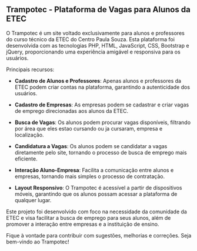 ## Trampotec - Plataforma de Vagas para Alunos da ETEC

O Trampotec é um site voltado exclusivamente para alunos e professores do curso técnico da ETEC do Centro Paula Souza. Esta plataforma foi desenvolvida com as tecnologias PHP, HTML, JavaScript, CSS, Bootstrap e jQuery, proporcionando uma experiência amigável e responsiva para os usuários.

Principais recursos:

- **Cadastro de Alunos e Professores**: Apenas alunos e professores da ETEC podem criar contas na plataforma, garantindo a autenticidade dos usuários.

- **Cadastro de Empresas**: As empresas podem se cadastrar e criar vagas de emprego direcionadas aos alunos da ETEC.

- **Busca de Vagas**: Os alunos podem procurar vagas disponíveis, filtrando por área que eles estao cursando ou ja cursaram, empresa e localização.

- **Candidatura a Vagas**: Os alunos podem se candidatar a vagas diretamente pelo site, tornando o processo de busca de emprego mais eficiente.

- **Interação Aluno-Empresa**: Facilita a comunicação entre alunos e empresas, tornando mais simples o processo de contratação.

- **Layout Responsivo**: O Trampotec é acessível a partir de dispositivos móveis, garantindo que os alunos possam acessar a plataforma de qualquer lugar.

Este projeto foi desenvolvido com foco na necessidade da comunidade da ETEC e visa facilitar a busca de emprego para seus alunos, além de promover a interação entre empresas e a instituição de ensino.

Fique à vontade para contribuir com sugestões, melhorias e correções. Seja bem-vindo ao Trampotec!
